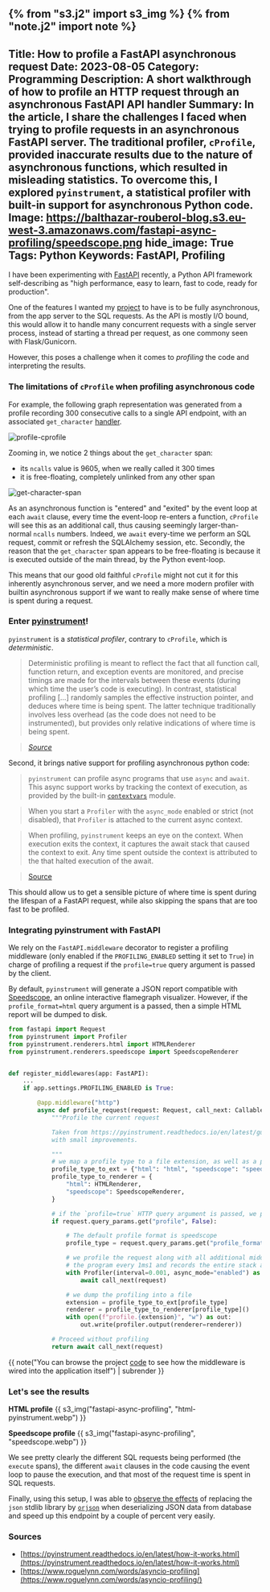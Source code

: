{% from "s3.j2" import s3_img %}
{% from "note.j2" import note %}
---
Title: How to profile a FastAPI asynchronous request
Date: 2023-08-05
Category: Programming
Description: A short walkthrough of how to profile an HTTP request through an asynchronous FastAPI API handler
Summary: In the article, I share the challenges I faced when trying to profile requests in an asynchronous FastAPI server. The traditional profiler, `cProfile`, provided inaccurate results due to the nature of asynchronous functions, which resulted in misleading statistics. To overcome this, I explored `pyinstrument`, a statistical profiler with built-in support for asynchronous Python code.
Image: https://balthazar-rouberol-blog.s3.eu-west-3.amazonaws.com/fastapi-async-profiling/speedscope.png
hide_image: True
Tags: Python
Keywords: FastAPI, Profiling
---

I have been experimenting with [FastAPI](https://fastapi.tiangolo.com/) recently, a Python API framework self-describing as "high performance, easy to learn, fast to code, ready for production".

One of the features I wanted my [project](https://github.com/brouberol/5esheets) to have is to be fully asynchronous, from the app server to the SQL requests. As the API is mostly I/O bound, this would allow it to handle many concurrent requests with a single server process, instead of starting a thread per request, as one commony seen with Flask/Gunicorn.

However, this poses a challenge when it comes to _profiling_ the code and interpreting the results.

### The limitations of `cProfile` when profiling asynchronous code

For example, the following graph representation was generated from a profile recording 300 consecutive calls to a single API endpoint, with an associated `get_character` [handler](https://github.com/brouberol/5esheets/blob/3b3bd1f99159f13e1b0e95b6ce3f825bc65a1e2d/dnd5esheets/api/character.py#L48-L63).

![profile-cprofile](https://user-images.githubusercontent.com/480131/258567029-c3fc4124-4822-49b2-8ce7-1cb79c501227.png)

Zooming in, we notice 2 things about the `get_character` span:

- its `ncalls` value is 9605, when we really called it 300 times
- it is free-floating, completely unlinked from any other span

![get-character-span](https://github.com/brouberol/5esheets/assets/480131/71ec8ae5-553b-44bc-9613-30b5da9a6240)

As an asynchronous function is "entered" and "exited" by the event loop at each `await` clause, every time the event-loop re-enters a function, `cProfile` will see this as an additional call, thus causing seemingly larger-than-normal `ncalls` numbers. Indeed, we `await` every-time we perform an SQL request, commit or refresh the SQLAlchemy session, etc.
Secondly, the reason that the `get_character` span appears to be free-floating is because it is executed outside of the main thread, by the Python event-loop.

This means that our good old faithful `cProfile` might not cut it for this inherently asynchronous server, and we need a more modern profiler with builtin asynchronous support if we want to really make sense of where time is spent during a request.


### Enter [pyinstrument](https://pyinstrument.readthedocs.io/)!

`pyinstrument` is a _statistical profiler_, contrary to `cProfile`, which is _deterministic_.

> Deterministic profiling is meant to reflect the fact that all function call, function return, and exception events are monitored, and precise timings are made for the intervals between these events (during which time the user’s code is executing). In contrast, statistical profiling [...] randomly samples the effective instruction pointer, and deduces where time is being spent. The latter technique traditionally involves less overhead (as the code does not need to be instrumented), but provides only relative indications of where time is being spent.

> _[Source](https://docs.python.org/3/library/profile.html#what-is-deterministic-profiling)_


Second, it brings native support for profiling asynchronous python code:

> `pyinstrument` can profile async programs that use `async` and `await`. This async support works by tracking the context of execution, as provided by the built-in [`contextvars`](https://docs.python.org/3/library/contextvars.html) module.

> When you start a `Profiler` with the `async_mode` enabled or strict (not disabled), that `Profiler` is attached to the current async context.

> When profiling, `pyinstrument` keeps an eye on the context. When execution exits the context, it captures the await stack that caused the context to exit. Any time spent outside the context is attributed to the that halted execution of the await.

> [Source](https://pyinstrument.readthedocs.io/en/latest/how-it-works.html#async-profiling)

This should allow us to get a sensible picture of where time is spent during the lifespan of a FastAPI request, while also skipping the spans that are too fast to be profiled.


### Integrating pyinstrument with FastAPI

We rely on the `FastAPI.middleware` decorator to register a profiling middleware (only enabled if the `PROFILING_ENABLED` setting it set to `True`) in charge of profiling a request if the `profile=true` query argument is passed by the client.

By default, `pyinstrument` will generate a JSON report compatible with [Speedscope](https://speedscope.app), an online interactive flamegraph visualizer. However, if the `profile_format=html` query argument is a passed, then a simple HTML report will be dumped to disk.

```python
from fastapi import Request
from pyinstrument import Profiler
from pyinstrument.renderers.html import HTMLRenderer
from pyinstrument.renderers.speedscope import SpeedscopeRenderer


def register_middlewares(app: FastAPI):
    ...
    if app.settings.PROFILING_ENABLED is True:

        @app.middleware("http")
        async def profile_request(request: Request, call_next: Callable):
            """Profile the current request

            Taken from https://pyinstrument.readthedocs.io/en/latest/guide.html#profile-a-web-request-in-fastapi
            with small improvements.

            """
            # we map a profile type to a file extension, as well as a pyinstrument profile renderer
            profile_type_to_ext = {"html": "html", "speedscope": "speedscope.json"}
            profile_type_to_renderer = {
                "html": HTMLRenderer,
                "speedscope": SpeedscopeRenderer,
            }

            # if the `profile=true` HTTP query argument is passed, we profile the request
            if request.query_params.get("profile", False):

                # The default profile format is speedscope
                profile_type = request.query_params.get("profile_format", "speedscope")

                # we profile the request along with all additional middlewares, by interrupting
                # the program every 1ms1 and records the entire stack at that point
                with Profiler(interval=0.001, async_mode="enabled") as profiler:
                    await call_next(request)

                # we dump the profiling into a file
                extension = profile_type_to_ext[profile_type]
                renderer = profile_type_to_renderer[profile_type]()
                with open(f"profile.{extension}", "w") as out:
                    out.write(profiler.output(renderer=renderer))

            # Proceed without profiling
            return await call_next(request)
```

{{ note("You can browse the project [code](https://github.com/brouberol/5esheets/blob/main/dnd5esheets/middlewares.py) to see how the middleware is wired into the application itself") | subrender }}

### Let's see the results


**HTML profile**
{{ s3_img("fastapi-async-profiling", "html-pyinstrument.webp") }}

**Speedscope profile**
{{ s3_img("fastapi-async-profiling", "speedscope.webp") }}


We see pretty clearly the different SQL requests being performed (the `execute` spans), the different `await` clauses in the code causing the event loop to pause the execution, and that most of the request time is spent in SQL requests.

Finally, using this setup, I was able to [observe the effects](https://github.com/brouberol/5esheets/pull/180) of replacing the `json` stdlib library by [`orjson`](https://github.com/ijl/orjson) when deserializing JSON data from database and speed up this endpoint by a couple of percent very easily.


### Sources
- [https://pyinstrument.readthedocs.io/en/latest/how-it-works.html](https://pyinstrument.readthedocs.io/en/latest/how-it-works.html)
- [https://www.roguelynn.com/words/asyncio-profiling](https://www.roguelynn.com/words/asyncio-profiling/)
